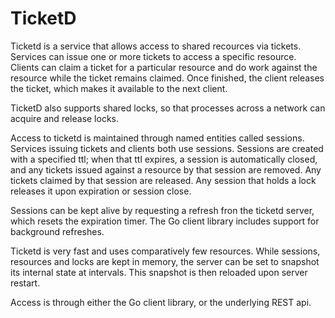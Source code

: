# TicketD 

Ticketd is a service that allows access to shared recources via tickets. Services can issue one or more tickets to access a specific resource. Clients
can claim a ticket for a particular resource and do work against the resource while the ticket remains claimed. Once finished, the client releases the ticket, which makes it 
available to the next client.

TicketD also supports shared locks, so that processes across a network can acquire and release locks.

Access to ticketd is maintained through named entities called sessions. Services issuing tickets and clients both use sessions. Sessions are created with a specified ttl; when
that ttl expires, a session is automatically closed, and any tickets issued against a resource by that session are removed. Any tickets claimed by that session are released. 
Any session that holds a lock releases it upon expiration or session close.

Sessions can be kept alive by requesting a refresh fron the ticketd server, which resets the expiration timer. The Go client library includes support for background refreshes.

Ticketd is very fast and uses comparatively few resources. While sessions, resources and locks are kept in memory, the server can be set to snapshot its internal state at
intervals. This snapshot is then reloaded upon server restart.

Access is through either the Go client library, or the underlying REST api.
